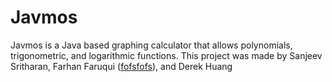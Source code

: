 # Javmos
Javmos is a Java based graphing calculator that allows polynomials, trigonometric, and logarithmic functions. This project was made by Sanjeev Sritharan, Farhan Faruqui ([fofsfofs](https://github.com/fofsfofs)), and Derek Huang

